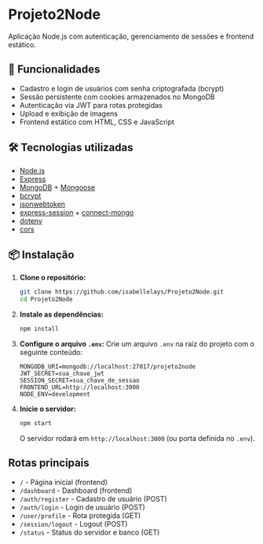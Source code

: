 # Projeto2Node 


Aplicação Node.js com autenticação, gerenciamento de sessões e frontend estático.

## 🚀 Funcionalidades

- Cadastro e login de usuários com senha criptografada (bcrypt)
- Sessão persistente com cookies armazenados no MongoDB
- Autenticação via JWT para rotas protegidas
- Upload e exibição de imagens
- Frontend estático com HTML, CSS e JavaScript

## 🛠️ Tecnologias utilizadas

- [Node.js](https://nodejs.org/)
- [Express](https://expressjs.com/)
- [MongoDB](https://www.mongodb.com/) + [Mongoose](https://mongoosejs.com/)
- [bcrypt](https://www.npmjs.com/package/bcrypt)
- [jsonwebtoken](https://www.npmjs.com/package/jsonwebtoken)
- [express-session](https://www.npmjs.com/package/express-session) + [connect-mongo](https://www.npmjs.com/package/connect-mongo)
- [dotenv](https://www.npmjs.com/package/dotenv)
- [cors](https://www.npmjs.com/package/cors)

## 📦 Instalação

1. **Clone o repositório:**
   ```bash
   git clone https://github.com/isabellelays/Projeto2Node.git
   cd Projeto2Node
2. **Instale as dependências:**
   ```bash
   npm install
   ```

3. **Configure o arquivo `.env`:**
   Crie um arquivo `.env` na raiz do projeto com o seguinte conteúdo:
   ```
   MONGODB_URI=mongodb://localhost:27017/projeto2node
   JWT_SECRET=sua_chave_jwt
   SESSION_SECRET=sua_chave_de_sessao
   FRONTEND_URL=http://localhost:3000
   NODE_ENV=development
   ```

4. **Inicie o servidor:**
   ```bash
   npm start
   ```
   O servidor rodará em `http://localhost:3000` (ou porta definida no `.env`).

## Rotas principais

- `/` - Página inicial (frontend)
- `/dashboard` - Dashboard (frontend)
- `/auth/register` - Cadastro de usuário (POST)
- `/auth/login` - Login de usuário (POST)
- `/user/profile` - Rota protegida (GET)
- `/session/logout` - Logout (POST)
- `/status` - Status do servidor e banco (GET)

